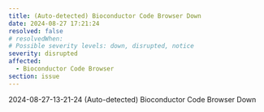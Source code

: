 ```yaml
---
title: (Auto-detected) Bioconductor Code Browser Down
date: 2024-08-27 17:21:24
resolved: false
# resolvedWhen: 
# Possible severity levels: down, disrupted, notice
severity: disrupted
affected:
  - Bioconductor Code Browser
section: issue
---
```


2024-08-27-13-21-24 (Auto-detected) Bioconductor Code Browser Down

